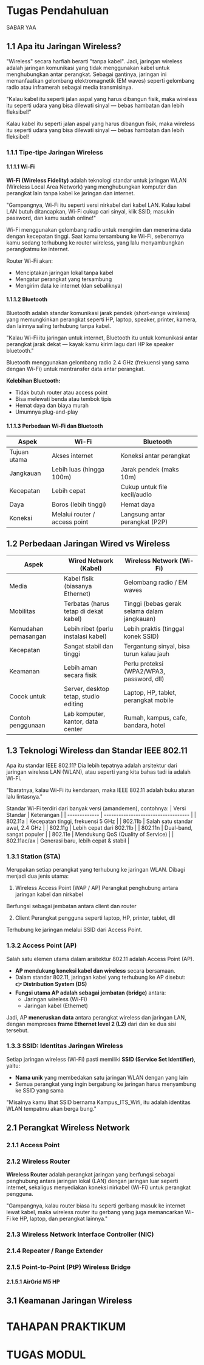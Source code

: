 # Tugas Pendahuluan
SABAR YAA

## 1.1 Apa itu Jaringan Wireless?
"Wireless" secara harfiah berarti "tanpa kabel". Jadi, jaringan wireless adalah jaringan komunikasi yang tidak menggunakan kabel untuk menghubungkan antar perangkat. Sebagai gantinya, jaringan ini memanfaatkan gelombang elektromagnetik (EM waves) seperti gelombang radio atau inframerah sebagai media transmisinya.

"Kalau kabel itu seperti jalan aspal yang harus dibangun fisik, maka wireless itu seperti udara yang bisa dilewati sinyal — bebas hambatan dan lebih fleksibel!"

Kalau kabel itu seperti jalan aspal yang harus dibangun fisik, maka wireless itu seperti udara yang bisa dilewati sinyal — bebas 
hambatan dan lebih fleksibel!

### 1.1.1 Tipe-tipe Jaringan Wireless
#### 1.1.1.1 Wi-Fi
**Wi-Fi (Wireless Fidelity)** adalah teknologi standar untuk jaringan WLAN (Wireless Local Area Network) yang menghubungkan komputer dan perangkat lain tanpa kabel ke jaringan dan internet.

"Gampangnya, Wi-Fi itu seperti versi nirkabel dari kabel LAN. Kalau kabel LAN butuh ditancapkan, Wi-Fi cukup cari sinyal, klik SSID, masukin password, dan kamu sudah online!"

Wi-Fi menggunakan gelombang radio untuk mengirim dan menerima data dengan kecepatan tinggi.
Saat kamu tersambung ke Wi-Fi, sebenarnya kamu sedang terhubung ke router wireless, yang lalu menyambungkan perangkatmu ke internet.

Router Wi-Fi akan:
- Menciptakan jaringan lokal tanpa kabel
- Mengatur perangkat yang tersambung
- Mengirim data ke internet (dan sebaliknya)

#### 1.1.1.2 Bluetooth
Bluetooth adalah standar komunikasi jarak pendek (short-range wireless) yang memungkinkan perangkat seperti HP, laptop, speaker, printer, kamera, dan lainnya saling terhubung tanpa kabel.

"Kalau Wi-Fi itu jaringan untuk internet, Bluetooth itu untuk komunikasi antar perangkat jarak dekat — kayak kamu kirim lagu dari HP ke speaker bluetooth."

Bluetooth menggunakan gelombang radio 2.4 GHz (frekuensi yang sama dengan Wi-Fi) untuk mentransfer data antar perangkat.

**Kelebihan Bluetooth:**
- Tidak butuh router atau access point
- Bisa melewati benda atau tembok tipis
- Hemat daya dan biaya murah
- Umumnya plug-and-play

#### 1.1.1.3 Perbedaan Wi-Fi dan Bluetooth
| Aspek        | Wi-Fi                         | Bluetooth                      |
| ------------ | ----------------------------- | ------------------------------ |
| Tujuan utama | Akses internet                | Koneksi antar perangkat        |
| Jangkauan    | Lebih luas (hingga 100m)      | Jarak pendek (maks 10m)        |
| Kecepatan    | Lebih cepat                   | Cukup untuk file kecil/audio   |
| Daya         | Boros (lebih tinggi)          | Hemat daya                     |
| Koneksi      | Melalui router / access point | Langsung antar perangkat (P2P) |


## 1.2 Perbedaan Jaringan Wired vs Wireless
| Aspek                | Wired Network (Kabel)                 | Wireless Network (Wi-Fi)                    |
| -------------------- | ------------------------------------- | ------------------------------------------- |
| Media                | Kabel fisik (biasanya Ethernet)       | Gelombang radio / EM waves                  |
| Mobilitas            | Terbatas (harus tetap di dekat kabel) | Tinggi (bebas gerak selama dalam jangkauan) |
| Kemudahan pemasangan | Lebih ribet (perlu instalasi kabel)   | Lebih praktis (tinggal konek SSID)          |
| Kecepatan            | Sangat stabil dan tinggi              | Tergantung sinyal, bisa turun kalau jauh    |
| Keamanan             | Lebih aman secara fisik               | Perlu proteksi (WPA2/WPA3, password, dll)   |
| Cocok untuk          | Server, desktop tetap, studio editing | Laptop, HP, tablet, perangkat mobile        |
| Contoh penggunaan    | Lab komputer, kantor, data center     | Rumah, kampus, cafe, bandara, hotel         |

## 1.3 Teknologi Wireless dan Standar IEEE 802.11
Apa itu standar IEEE 802.11? Dia lebih tepatnya adalah arsitektur dari jaringan wireless LAN (WLAN), atau seperti yang kita bahas tadi ia adalah Wi-Fi.

"Ibaratnya, kalau Wi-Fi itu kendaraan, maka IEEE 802.11 adalah buku aturan lalu lintasnya."

Standar Wi-Fi terdiri dari banyak versi (amandemen), contohnya:
| Versi Standar | Keterangan                          |
| ------------- | ----------------------------------- |
| 802.11a       | Kecepatan tinggi, frekuensi 5 GHz   |
| 802.11b       | Salah satu standar awal, 2.4 GHz    |
| 802.11g       | Lebih cepat dari 802.11b            |
| 802.11n       | Dual-band, sangat populer           |
| 802.11e       | Mendukung QoS (Quality of Service)  |
| 802.11ac/ax   | Generasi baru, lebih cepat & stabil |

### 1.3.1 Station (STA)
Merupakan setiap perangkat yang terhubung ke jaringan WLAN.
Dibagi menjadi dua jenis utama:

1. Wireless Access Point (WAP / AP)
Perangkat penghubung antara jaringan kabel dan nirkabel

Berfungsi sebagai jembatan antara client dan router

2. Client
Perangkat pengguna seperti laptop, HP, printer, tablet, dll

Terhubung ke jaringan melalui SSID dari Access Point.

### 1.3.2 Access Point (AP)
Salah satu elemen utama dalam arsitektur 802.11 adalah Access Point (AP).
- **AP mendukung koneksi kabel dan wireless** secara bersamaan.
- Dalam standar 802.11, jaringan kabel yang terhubung ke AP disebut:<br>
**👉 Distribution System (DS)**
- **Fungsi utama AP adalah sebagai jembatan (bridge)** antara:
  - Jaringan wireless (Wi-Fi)
  - Jaringan kabel (Ethernet)

Jadi, AP **meneruskan data** antara perangkat wireless dan jaringan LAN, dengan memproses **frame Ethernet level 2 (L2)** dari dan ke dua sisi tersebut.

### 1.3.3 SSID: Identitas Jaringan Wireless
Setiap jaringan wireless (Wi-Fi) pasti memiliki **SSID (Service Set Identifier)**, yaitu:
- **Nama unik** yang membedakan satu jaringan WLAN dengan yang lain
- Semua perangkat yang ingin bergabung ke jaringan harus menyambung ke SSID yang sama

"Misalnya kamu lihat SSID bernama Kampus_ITS_Wifi, itu adalah identitas WLAN tempatmu akan berga bung."

## 2.1 Perangkat Wireless Network

### 2.1.1 Access Point

### 2.1.2 Wireless Router
**Wireless Router** adalah perangkat jaringan yang berfungsi sebagai penghubung antara jaringan lokal (LAN) dengan jaringan luar seperti internet, sekaligus menyediakan koneksi nirkabel (Wi-Fi) untuk perangkat pengguna.

"Gampangnya, kalau router biasa itu seperti gerbang masuk ke internet lewat kabel, maka wireless router itu gerbang yang juga memancarkan Wi-Fi ke HP, laptop, dan perangkat lainnya."

### 2.1.3 Wireless Network Interface Controller (NIC)

### 2.1.4 Repeater / Range Extender

### 2.1.5 Point-to-Point (PtP) Wireless Bridge
#### 2.1.5.1 AirGrid M5 HP

## 3.1 Keamanan Jaringan Wireless

# TAHAPAN PRAKTIKUM

# TUGAS MODUL
